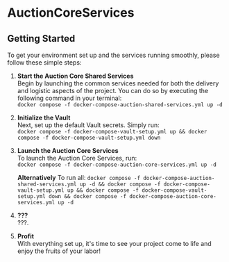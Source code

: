 # AuctionCoreServices

## Getting Started

To get your environment set up and the services running smoothly, please follow these simple steps:

1. **Start the Auction Core Shared Services**  
   Begin by launching the common services needed for both the delivery and logistic aspects of the project. You can do so by executing the following command in your terminal:  
   `docker compose -f docker-compose-auction-shared-services.yml up -d`

2. **Initialize the Vault**  
   Next, set up the default Vault secrets. Simply run:  
   `docker compose -f docker-compose-vault-setup.yml up && docker compose -f docker-compose-vault-setup.yml down`
  
3. **Launch the Auction Core Services**  
   To launch the Auction Core Services, run:  
   `docker compose -f docker-compose-auction-core-services.yml up -d`

   **Alternatively**
   To run all:
   `docker compose -f docker-compose-auction-shared-services.yml up -d && docker compose -f docker-compose-vault-setup.yml up && docker compose -f docker-compose-vault-setup.yml down && docker compose -f docker-compose-auction-core-services.yml up -d`

5. **???**  
   ???.

6. **Profit**  
   With everything set up, it's time to see your project come to life and enjoy the fruits of your labor!
